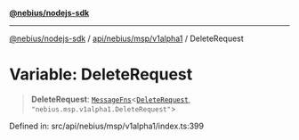 [**@nebius/nodejs-sdk**](../../../../../README.md)

***

[@nebius/nodejs-sdk](../../../../../README.md) / [api/nebius/msp/v1alpha1](../README.md) / DeleteRequest

# Variable: DeleteRequest

> **DeleteRequest**: [`MessageFns`](../../../../../runtime/protos/core/interfaces/MessageFns.md)\<[`DeleteRequest`](../interfaces/DeleteRequest.md), `"nebius.msp.v1alpha1.DeleteRequest"`\>

Defined in: src/api/nebius/msp/v1alpha1/index.ts:399
